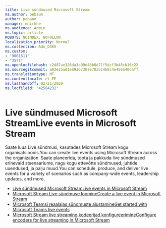 ```yaml
---
title: Live sündmused Microsoft Stream
ms.author: pebaum
author: pebaum
manager: mnirkhe
ms.audience: Admin
ms.topic: article
ROBOTS: NOINDEX, NOFOLLOW
localization_priority: Normal
ms.collection: Adm_O365
ms.custom:
- "9001511"
- "3571"
ms.openlocfilehash: c2d87ae326da3a99e46b0d71f5dcf3b48cb16c22
ms.sourcegitcommit: a92e2bad1e89367307e78a514b8c4e456640daff
ms.translationtype: MT
ms.contentlocale: et-EE
ms.lasthandoff: 02/21/2020
ms.locfileid: "42564232"
---
```

# <a name="live-events-in-microsoft-stream"></a><span data-ttu-id="8f836-102">Live sündmused Microsoft Stream</span><span class="sxs-lookup"><span data-stu-id="8f836-102">Live events in Microsoft Stream</span></span>

<span data-ttu-id="8f836-103">Saate luua Live sündmusi, kasutades Microsoft Stream kogu organisatsioonis.</span><span class="sxs-lookup"><span data-stu-id="8f836-103">You can create live events using Microsoft Stream across the organization.</span></span> <span data-ttu-id="8f836-104">Saate planeerida, toota ja pakkuda live sündmused erinevaid stsenaariume, nagu kogu ettevõtte sündmused, juhtide uuendused, ja palju muud.</span><span class="sxs-lookup"><span data-stu-id="8f836-104">You can schedule, produce, and deliver live events for a variety of scenarios such as company-wide events, leadership updates, and more.</span></span>

- [<span data-ttu-id="8f836-105">Live sündmused Microsoft Stream</span><span class="sxs-lookup"><span data-stu-id="8f836-105">Live events in Microsoft Stream</span></span>](https://docs.microsoft.com/stream/live-event-overview)
- [<span data-ttu-id="8f836-106">Microsoft Stream Live sündmuse loomine</span><span class="sxs-lookup"><span data-stu-id="8f836-106">Create a live event in Microsoft Stream</span></span>](https://docs.microsoft.com/stream/live-create-event)
- [<span data-ttu-id="8f836-107">Microsoft Teamsi reaalajas sündmuste alustamine</span><span class="sxs-lookup"><span data-stu-id="8f836-107">Get started with Microsoft Teams live events</span></span>](https://support.office.com/article/get-started-with-microsoft-teams-live-events-d077fec2-a058-483e-9ab5-1494afda578a)
- [<span data-ttu-id="8f836-108">Microsoft Stream live streaming kodeerijad konfigureerimine</span><span class="sxs-lookup"><span data-stu-id="8f836-108">Configure encoders for live streaming in Microsoft Stream</span></span>](https://docs.microsoft.com/stream/live-encoder-setup)
